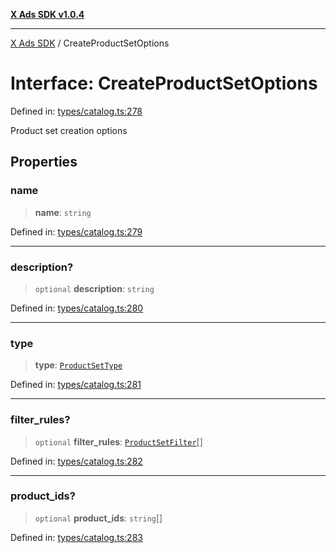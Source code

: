 [**X Ads SDK v1.0.4**](../README.md)

***

[X Ads SDK](../globals.md) / CreateProductSetOptions

# Interface: CreateProductSetOptions

Defined in: [types/catalog.ts:278](https://github.com/kage1020/x-ads-sdk/blob/main/src/types/catalog.ts#L278)

Product set creation options

## Properties

### name

> **name**: `string`

Defined in: [types/catalog.ts:279](https://github.com/kage1020/x-ads-sdk/blob/main/src/types/catalog.ts#L279)

***

### description?

> `optional` **description**: `string`

Defined in: [types/catalog.ts:280](https://github.com/kage1020/x-ads-sdk/blob/main/src/types/catalog.ts#L280)

***

### type

> **type**: [`ProductSetType`](../type-aliases/ProductSetType.md)

Defined in: [types/catalog.ts:281](https://github.com/kage1020/x-ads-sdk/blob/main/src/types/catalog.ts#L281)

***

### filter\_rules?

> `optional` **filter\_rules**: [`ProductSetFilter`](ProductSetFilter.md)[]

Defined in: [types/catalog.ts:282](https://github.com/kage1020/x-ads-sdk/blob/main/src/types/catalog.ts#L282)

***

### product\_ids?

> `optional` **product\_ids**: `string`[]

Defined in: [types/catalog.ts:283](https://github.com/kage1020/x-ads-sdk/blob/main/src/types/catalog.ts#L283)
